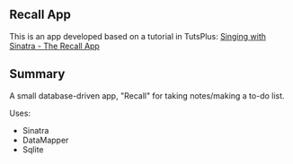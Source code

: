 ## Recall App

This is an app developed based on a tutorial in TutsPlus: [Singing with Sinatra - The Recall App](http://code.tutsplus.com/tutorials/singing-with-sinatra-the-recall-app--net-19128)

## Summary

A small database-driven app, "Recall" for taking notes/making a to-do list.

Uses:

* Sinatra
* DataMapper
* Sqlite
